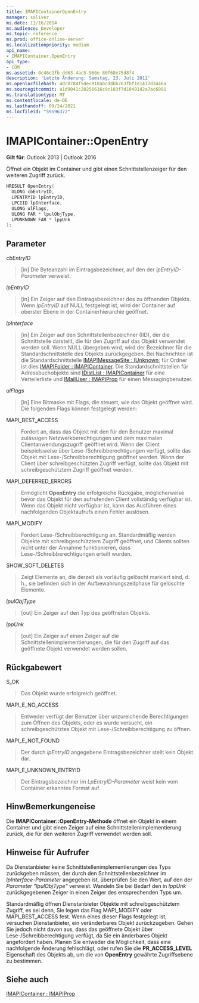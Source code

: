 ```yaml
---
title: IMAPIContainerOpenEntry
manager: soliver
ms.date: 11/16/2014
ms.audience: Developer
ms.topic: reference
ms.prod: office-online-server
ms.localizationpriority: medium
api_name:
- IMAPIContainer.OpenEntry
api_type:
- COM
ms.assetid: 0c46c1fb-dd63-4ac5-960e-80f68e75d8f4
description: 'Letzte Änderung: Samstag, 23. Juli 2011'
ms.openlocfilehash: 4dc0784f5dec810abcd8bb763fbf1e1417d3446a
ms.sourcegitcommit: a1d9041c20256616c9c183f7d1049142a7ac6991
ms.translationtype: MT
ms.contentlocale: de-DE
ms.lasthandoff: 09/24/2021
ms.locfileid: "59596372"
---
```

# <a name="imapicontaineropenentry"></a>IMAPIContainer::OpenEntry

  
  
**Gilt für**: Outlook 2013 | Outlook 2016 
  
Öffnet ein Objekt im Container und gibt einen Schnittstellenzeiger für den weiteren Zugriff zurück.
  
```cpp
HRESULT OpenEntry(
  ULONG cbEntryID,
  LPENTRYID lpEntryID,
  LPCIID lpInterface,
  ULONG ulFlags,
  ULONG FAR * lpulObjType,
  LPUNKNOWN FAR * lppUnk
);
```

## <a name="parameters"></a>Parameter

 _cbEntryID_
  
> [in] Die Byteanzahl im Eintragsbezeichner, auf den der  _lpEntryID-Parameter_ verweist. 
    
 _lpEntryID_
  
> [in] Ein Zeiger auf den Eintragsbezeichner des zu öffnenden Objekts. Wenn  _lpEntryID_ auf NULL festgelegt ist, wird der Container auf oberster Ebene in der Containerhierarchie geöffnet. 
    
 _lpInterface_
  
> [in] Ein Zeiger auf den Schnittstellenbezeichner (IID), der die Schnittstelle darstellt, die für den Zugriff auf das Objekt verwendet werden soll. Wenn NULL übergeben wird, wird der Bezeichner für die Standardschnittstelle des Objekts zurückgegeben. Bei Nachrichten ist die Standardschnittstelle [IMAPIMessageSite : IUnknown](imapimessagesiteiunknown.md); für Ordner ist dies [IMAPIFolder : IMAPIContainer](imapifolderimapicontainer.md). Die Standardschnittstellen für Adressbuchobjekte sind [IDistList : IMAPIContainer](idistlistimapicontainer.md) für eine Verteilerliste und [IMailUser : IMAPIProp](imailuserimapiprop.md) für einen Messagingbenutzer. 
    
 _ulFlags_
  
> [in] Eine Bitmaske mit Flags, die steuert, wie das Objekt geöffnet wird. Die folgenden Flags können festgelegt werden:
    
MAPI_BEST_ACCESS 
  
> Fordert an, dass das Objekt mit den für den Benutzer maximal zulässigen Netzwerkberechtigungen und dem maximalen Clientanwendungszugriff geöffnet wird. Wenn der Client beispielsweise über Lese-/Schreibberechtigungen verfügt, sollte das Objekt mit Lese-/Schreibberechtigung geöffnet werden. Wenn der Client über schreibgeschützten Zugriff verfügt, sollte das Objekt mit schreibgeschütztem Zugriff geöffnet werden. 
    
MAPI_DEFERRED_ERRORS 
  
> Ermöglicht **OpenEntry** die erfolgreiche Rückgabe, möglicherweise bevor das Objekt für den aufrufenden Client vollständig verfügbar ist. Wenn das Objekt nicht verfügbar ist, kann das Ausführen eines nachfolgenden Objektaufrufs einen Fehler auslösen. 
    
MAPI_MODIFY 
  
> Fordert Lese-/Schreibberechtigung an. Standardmäßig werden Objekte mit schreibgeschütztem Zugriff geöffnet, und Clients sollten nicht unter der Annahme funktionieren, dass Lese-/Schreibberechtigungen erteilt wurden. 
    
SHOW_SOFT_DELETES
  
> Zeigt Elemente an, die derzeit als vorläufig gelöscht markiert sind, d. h., sie befinden sich in der Aufbewahrungszeitphase für gelöschte Elemente.
    
 _lpulObjType_
  
> [out] Ein Zeiger auf den Typ des geöffneten Objekts.
    
 _lppUnk_
  
> [out] Ein Zeiger auf einen Zeiger auf die Schnittstellenimplementierungen, die für den Zugriff auf das geöffnete Objekt verwendet werden sollen.
    
## <a name="return-value"></a>Rückgabewert

S_OK 
  
> Das Objekt wurde erfolgreich geöffnet.
    
MAPI_E_NO_ACCESS 
  
> Entweder verfügt der Benutzer über unzureichende Berechtigungen zum Öffnen des Objekts, oder es wurde versucht, ein schreibgeschütztes Objekt mit Lese-/Schreibberechtigung zu öffnen.
    
MAPI_E_NOT_FOUND 
  
> Der durch  _lpEntryID_ angegebene Eintragsbezeichner stellt kein Objekt dar. 
    
MAPI_E_UNKNOWN_ENTRYID 
  
> Der Eintragsbezeichner im  _LpEntryID-Parameter_ weist kein vom Container erkanntes Format auf. 
    
## <a name="remarks"></a>HinwBemerkungeneise

Die **IMAPIContainer::OpenEntry-Methode** öffnet ein Objekt in einem Container und gibt einen Zeiger auf eine Schnittstellenimplementierung zurück, die für den weiteren Zugriff verwendet werden soll. 
  
## <a name="notes-to-callers"></a>Hinweise für Aufrufer

Da Dienstanbieter keine Schnittstellenimplementierungen des Typs zurückgeben müssen, der durch den Schnittstellenbezeichner im  _lpInterface-Parameter_ angegeben ist, überprüfen Sie den Wert, auf den der  _Parameter "lpulObjType"_ verweist. Wandeln Sie bei Bedarf den in  _lppUnk_ zurückgegebenen Zeiger in einen Zeiger des entsprechenden Typs um. 
  
Standardmäßig öffnen Dienstanbieter Objekte mit schreibgeschütztem Zugriff, es sei denn, Sie legen das Flag MAPI_MODIFY oder MAPI_BEST_ACCESS fest. Wenn eines dieser Flags festgelegt ist, versuchen Dienstanbieter, ein veränderbares Objekt zurückzugeben. Gehen Sie jedoch nicht davon aus, dass das geöffnete Objekt über Lese-/Schreibberechtigung verfügt, da Sie ein änderbares Objekt angefordert haben. Planen Sie entweder die Möglichkeit, dass eine nachfolgende Änderung fehlschlägt, oder rufen Sie die **PR_ACCESS_LEVEL** Eigenschaft des Objekts ab, um die von **OpenEntry** gewährte Zugriffsebene zu bestimmen.
  
## <a name="see-also"></a>Siehe auch



[IMAPIContainer : IMAPIProp](imapicontainerimapiprop.md)

